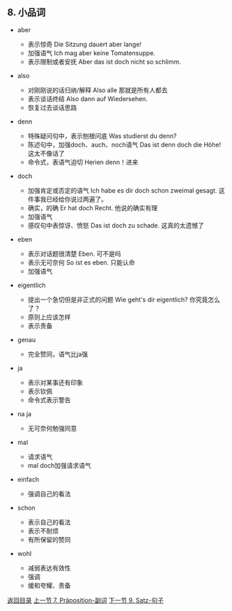 ## 8. 小品词

* aber

  - 表示惊奇 Die Sitzung dauert aber lange!
  - 加强语气 Ich mag aber keine Tomatensuppe.
  - 表示限制或者安抚 Aber das ist doch nicht so schlimm.

* also

  * 对刚刚说的话归纳/解释 Also alle 那就是所有人都去
  * 表示谈话终结 Also dann auf Wiedersehen.
  * 恢复过去谈话思路 

* denn

  * 特殊疑问句中，表示刨根问底 Was studierst du denn?
  * 陈述句中，加强doch、auch、noch语气 Das ist denn doch die Höhe! 这太不像话了
  * 命令式，表语气迫切 Herien denn！进来

* doch

  * 加强肯定或否定的语气 Ich habe es dir doch schon zweimal gesagt. 这件事我已经给你说过两遍了。
  * 确实，的确 Er hat doch Recht. 他说的确实有理
  * 加强语气
  * 感叹句中表惊讶、愤怒 Das ist doch zu schade. 这真的太遗憾了

* eben

  * 表示对话题很清楚 Eben. 可不是吗
  * 表示无可奈何 So ist es eben. 只能认命
  * 加强语气 

* eigentlich

  * 提出一个急切但是非正式的问题 Wie geht's dir eigentlich? 你究竟怎么了？
  * 原则上应该怎样 
  * 表示责备

* genau

  * 完全赞同，语气比ja强

* ja

  * 表示对某事还有印象
  * 表示钦佩
  * 命令式表示警告

* na ja

  * 无可奈何勉强同意

* mal

  * 请求语气
  * mal doch加强请求语气

* einfach

  * 强调自己的看法

* schon

  * 表示自己的看法
  * 表示不耐烦
  * 有所保留的赞同

* wohl

  * 减弱表达有效性
  * 强调
  * 缓和夸耀、责备

  



[返回目录](../README.md) [上一节 7. Präposition-副词](7-Präposition.md) [下一节 9. Satz-句子](9-Satz-句子.md)
